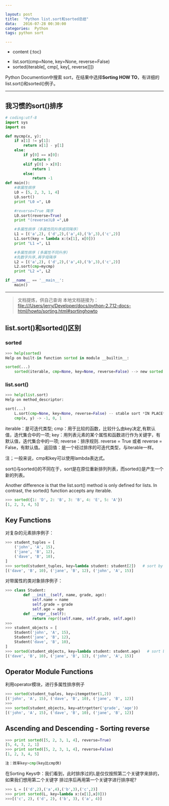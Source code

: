 ```yaml
---

layout: post
title:  "Python list.sort和sorted总结"
data:   2016-07-28 00:30:00
categories:  Python
tags: python sort

---
```


* content
{:toc}

- list.sort(cmp=None, key=None, reverse=False)
- sorted(iterable[, cmp[, key[, reverse]]])

Python Documention中搜索 sort，在结果中选择**Sorting HOW TO**，有详细的list.sort()和sorted()例子。





---


## 我习惯的sort()排序

```python
# coding:utf-8
import sys
import os

def mycmp(x, y):
    if x[1] != y[1]:
        return x[1] - y[1]
    else:
        if y[0] == x[0]:
            return 0
        elif y[0] > x[0]:
            return 1
        else:
            return -1
def main():
    #单属性排序
    L0 = [5, 2, 3, 1, 4]
    L0.sort()
    print "L0 =", L0

    #reverse=True 降序
    L0.sort(reverse=True)
    print "(reverse)L0 =",L0

    #多属性排序（多属性同升序或同降序）
    L1 = [('a',2), ('d',2),('a',4),('b',3),('c',2)]
    L1.sort(key = lambda x:(x[1], x[0]))
    print "L1 =", L1

    #多属性排序 (多属性不同升序)
    #先数字升序,再字母降序
    L2 = [('a',2), ('d',2),('a',4),('b',3),('c',2)]
    L2.sort(cmp=mycmp)
    print "L2 =", L2

if __name__ == '__main__':
    main()
```


---

> 文档提炼，供自己查询
> 本地文档链接为：[file:///Users/jerry/Developer/docs/python-2.7.12-docs-html/howto/sorting.html#sortinghowto](file:///Users/jerry/Developer/docs/python-2.7.12-docs-html/howto/sorting.html#sortinghowto)


## list.sort()和sorted()区别

### sorted

```python
>>> help(sorted)
Help on built-in function sorted in module __builtin__:

sorted(...)
    sorted(iterable, cmp=None, key=None, reverse=False) --> new sorted list
```

### list.sort()

```python
>>> help(list.sort)
Help on method_descriptor:

sort(...)
    L.sort(cmp=None, key=None, reverse=False) -- stable sort *IN PLACE*;
    cmp(x, y) -> -1, 0, 1
```


iterable：是可迭代类型;
cmp：用于比较的函数，比较什么由key决定,有默认值，迭代集合中的一项;
key：用列表元素的某个属性和函数进行作为关键字，有默认值，迭代集合中的一项;
reverse：排序规则. reverse = True 或者 reverse = False，有默认值。
返回值：是一个经过排序的可迭代类型，与iterable一样。

注；一般来说，cmp和key可以使用lambda表达式。

sort()与sorted()的不同在于，sort是在原位重新排列列表，而sorted()是产生一个新的列表。

Another difference is that the list.sort() method is only defined for lists. In contrast, the sorted() function accepts any iterable.

```python
>>> sorted({1: 'D', 2: 'B', 3: 'B', 4: 'E', 5: 'A'})
[1, 2, 3, 4, 5]
```


## Key Functions

对复杂的元素排序例子：

```python
>>> student_tuples = [
    ('john', 'A', 15),
    ('jane', 'B', 12),
    ('dave', 'B', 10),
]
>>> sorted(student_tuples, key=lambda student: student[2])   # sort by age
[('dave', 'B', 10), ('jane', 'B', 12), ('john', 'A', 15)]
```

对带属性的类对象排序例子：

```python
>>> class Student:
        def __init__(self, name, grade, age):
            self.name = name
            self.grade = grade
            self.age = age
        def __repr__(self):
            return repr((self.name, self.grade, self.age))
>>>
>>> student_objects = [
    Student('john', 'A', 15),
    Student('jane', 'B', 12),
    Student('dave', 'B', 10),
]
>>> sorted(student_objects, key=lambda student: student.age)   # sort by age
[('dave', 'B', 10), ('jane', 'B', 12), ('john', 'A', 15)]
```

## Operator Module Functions

利用operator模块，进行多属性排序例子

```python
>>> sorted(student_tuples, key=itemgetter(1,2))
[('john', 'A', 15), ('dave', 'B', 10), ('jane', 'B', 12)]
>>>
>>> sorted(student_objects, key=attrgetter('grade', 'age'))
[('john', 'A', 15), ('dave', 'B', 10), ('jane', 'B', 12)]
```

## Ascending and Descending - Sorting reverse


```python
>>> print sorted([5, 2, 3, 1, 4], reverse=True)
[5, 4, 3, 2, 1]
>>> print sorted([5, 2, 3, 1, 4], reverse=False)
[1, 2, 3, 4, 5]

注：效率key>cmp(key比cmp快)
```

在Sorting Keys中：我们看到，此时排序过的L是仅仅按照第二个关键字来排的，如果我们想用第二个关键字
排过序后再用第一个关键字进行排序呢?

```python
>>> L = [('d',2),('a',4),('b',3),('c',2)]
>>> print sorted(L, key=lambda x:(x[1],x[0]))
>>>[('c', 2), ('d', 2), ('b', 3), ('a', 4)]
```